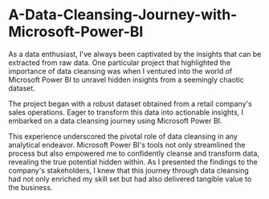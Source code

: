 # A-Data-Cleansing-Journey-with-Microsoft-Power-BI

As a data enthusiast, I've always been captivated by the insights that can be extracted from raw data. One particular project that highlighted the importance of data cleansing was when I ventured into the world of Microsoft Power BI to unravel hidden insights from a seemingly chaotic dataset.

The project began with a robust dataset obtained from a retail company's sales operations. Eager to transform this data into actionable insights, I embarked on a data cleansing journey using Microsoft Power BI. 

This experience underscored the pivotal role of data cleansing in any analytical endeavor. Microsoft Power BI's tools not only streamlined the process but also empowered me to confidently cleanse and transform data, revealing the true potential hidden within. As I presented the findings to the company's stakeholders, I knew that this journey through data cleansing had not only enriched my skill set but had also delivered tangible value to the business.
